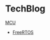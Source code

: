 # TechBlog

[MCU]()

  <!-- * # FreeRTOS -->
* [FreeRTOS](FreeRTOS.md)
  <!-- * [SubMenu Item 2](subitem2.md) -->
  <!-- - - - -
  * # SubMenu Heading 2
  * [SubMenu Item 3](subitem3.md)
  - - - -
  * # SubMenu Heading 3
  * [SubMenu Item 3](subitem3.md) -->

<!-- [Menu Item 2](item2.md)
- - - -
[Menu Item 3](item3.md) -->
